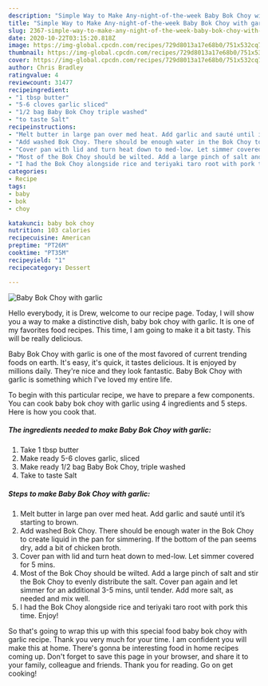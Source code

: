 ```yaml
---
description: "Simple Way to Make Any-night-of-the-week Baby Bok Choy with garlic"
title: "Simple Way to Make Any-night-of-the-week Baby Bok Choy with garlic"
slug: 2367-simple-way-to-make-any-night-of-the-week-baby-bok-choy-with-garlic
date: 2020-10-22T03:15:20.818Z
image: https://img-global.cpcdn.com/recipes/729d8013a17e68b0/751x532cq70/baby-bok-choy-with-garlic-recipe-main-photo.jpg
thumbnail: https://img-global.cpcdn.com/recipes/729d8013a17e68b0/751x532cq70/baby-bok-choy-with-garlic-recipe-main-photo.jpg
cover: https://img-global.cpcdn.com/recipes/729d8013a17e68b0/751x532cq70/baby-bok-choy-with-garlic-recipe-main-photo.jpg
author: Chris Bradley
ratingvalue: 4
reviewcount: 31477
recipeingredient:
- "1 tbsp butter"
- "5-6 cloves garlic sliced"
- "1/2 bag Baby Bok Choy triple washed"
- "to taste Salt"
recipeinstructions:
- "Melt butter in large pan over med heat. Add garlic and sauté until it’s starting to brown."
- "Add washed Bok Choy. There should be enough water in the Bok Choy to create liquid in the pan for simmering. If the bottom of the pan seems dry, add a bit of chicken broth."
- "Cover pan with lid and turn heat down to med-low. Let simmer covered for 5 mins."
- "Most of the Bok Choy should be wilted. Add a large pinch of salt and stir the Bok Choy to evenly distribute the salt. Cover pan again and let simmer for an additional 3-5 mins, until tender. Add more salt, as needed and mix well."
- "I had the Bok Choy alongside rice and teriyaki taro root with pork this time. Enjoy!"
categories:
- Recipe
tags:
- baby
- bok
- choy

katakunci: baby bok choy 
nutrition: 103 calories
recipecuisine: American
preptime: "PT26M"
cooktime: "PT35M"
recipeyield: "1"
recipecategory: Dessert

---
```



![Baby Bok Choy with garlic](https://img-global.cpcdn.com/recipes/729d8013a17e68b0/751x532cq70/baby-bok-choy-with-garlic-recipe-main-photo.jpg)

Hello everybody, it is Drew, welcome to our recipe page. Today, I will show you a way to make a distinctive dish, baby bok choy with garlic. It is one of my favorites food recipes. This time, I am going to make it a bit tasty. This will be really delicious.



Baby Bok Choy with garlic is one of the most favored of current trending foods on earth. It's easy, it's quick, it tastes delicious. It is enjoyed by millions daily. They're nice and they look fantastic. Baby Bok Choy with garlic is something which I've loved my entire life.


To begin with this particular recipe, we have to prepare a few components. You can cook baby bok choy with garlic using 4 ingredients and 5 steps. Here is how you cook that.

<!--inarticleads1-->

##### The ingredients needed to make Baby Bok Choy with garlic:

1. Take 1 tbsp butter
1. Make ready 5-6 cloves garlic, sliced
1. Make ready 1/2 bag Baby Bok Choy, triple washed
1. Take to taste Salt




<!--inarticleads2-->

##### Steps to make Baby Bok Choy with garlic:

1. Melt butter in large pan over med heat. Add garlic and sauté until it’s starting to brown.
1. Add washed Bok Choy. There should be enough water in the Bok Choy to create liquid in the pan for simmering. If the bottom of the pan seems dry, add a bit of chicken broth.
1. Cover pan with lid and turn heat down to med-low. Let simmer covered for 5 mins.
1. Most of the Bok Choy should be wilted. Add a large pinch of salt and stir the Bok Choy to evenly distribute the salt. Cover pan again and let simmer for an additional 3-5 mins, until tender. Add more salt, as needed and mix well.
1. I had the Bok Choy alongside rice and teriyaki taro root with pork this time. Enjoy!




So that's going to wrap this up with this special food baby bok choy with garlic recipe. Thank you very much for your time. I am confident you will make this at home. There's gonna be interesting food in home recipes coming up. Don't forget to save this page in your browser, and share it to your family, colleague and friends. Thank you for reading. Go on get cooking!
